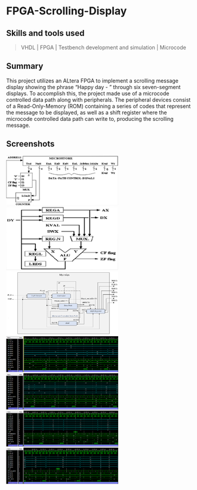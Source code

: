 # FPGA-Scrolling-Display

## Skills and tools used

> VHDL | FPGA | Testbench development and simulation | Microcode

## Summary
This project utilizes an ALtera FPGA to implement a scrolling message display showing the phrase “Happy day - ” through six seven-segment displays. To accomplish this, the project made use of a microcode controlled data path along with peripherals. The peripheral devices consist of a Read-Only-Memory (ROM) containing a series of codes that represent the message to be displayed, as well as a shift register where the microcode controlled data path can write to, producing the scrolling message.

## Screenshots
<img src="images/Controller.PNG" width="300"><img src="images/DataP.PNG" width="300" height="170"><img src="images/MycroSysBD.PNG" width="300"> 
<img src="images/Simur1.PNG" width="300"> <img src="images/Simur2.PNG" width="300"> <img src="images/Simur3.PNG" width="300"> 
<img src="images/Simur4.PNG" width="300">
